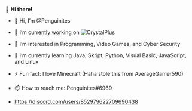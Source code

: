 👋 **Hi there!**

- 👋 Hi, I’m @Penguinites
- 🔭 I’m currently working on ![CrystalPlus](https://discord.gg/crystalplus)
- 👀 I’m interested in Programming, Video Games, and Cyber Security
- 🌱 I’m currently learning Java, Skript, Python, Visual Basic, JavaScript, and Linux
- ⚡ Fun fact: I love Minecraft (Haha stole this from AverageGamer590)
- 📫 How to reach me: Penguinites#6969

- https://discord.com/users/852979622709690438 
